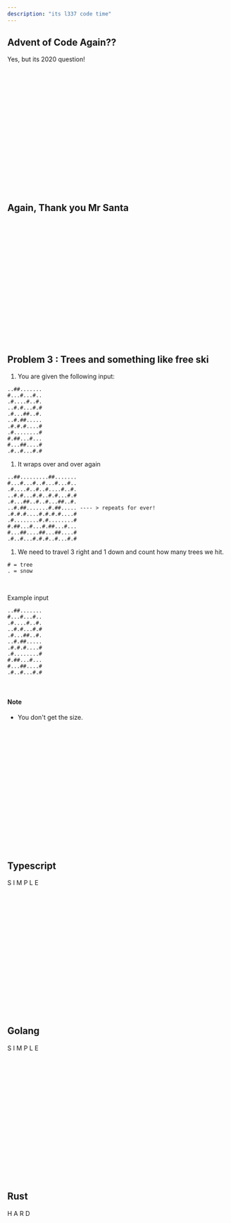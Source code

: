 ```yaml
---
description: "its l337 code time"
---
```


## Advent of Code Again??
Yes, but its 2020 question!

<br />
<br />
<br />
<br />
<br />
<br />
<br />
<br />
<br />
<br />
<br />
<br />
<br />
<br />
<br />
<br />

## Again, Thank you Mr Santa

<br />
<br />
<br />
<br />
<br />
<br />
<br />
<br />
<br />
<br />
<br />
<br />
<br />
<br />
<br />
<br />

## Problem 3 : Trees and something like free ski

1.  You are given the following input:
```
..##.......
#...#...#..
.#....#..#.
..#.#...#.#
.#...##..#.
..#.##.....
.#.#.#....#
.#........#
#.##...#...
#...##....#
.#..#...#.#
```

1.  It wraps over and over again
```
..##.........##.......
#...#...#..#...#...#..
.#....#..#..#....#..#.
..#.#...#.#..#.#...#.#
.#...##..#..#...##..#.
..#.##.......#.##..... ---- > repeats for ever!
.#.#.#....#.#.#.#....#
.#........#.#........#
#.##...#...#.##...#...
#...##....##...##....#
.#..#...#.#.#..#...#.#
```
1.  We need to travel 3 right and 1 down and count how many trees we hit.

```
# = tree
. = snow
```

<br />

Example input
```
..##.......
#...#...#..
.#....#..#.
..#.#...#.#
.#...##..#.
..#.##.....
.#.#.#....#
.#........#
#.##...#...
#...##....#
.#..#...#.#
```

<br />

#### Note
* You don't get the size.

<br />
<br />
<br />
<br />
<br />
<br />
<br />
<br />
<br />
<br />
<br />
<br />
<br />
<br />
<br />
<br />

## Typescript
S I M P L E

<br />
<br />
<br />
<br />
<br />
<br />
<br />
<br />
<br />
<br />
<br />
<br />
<br />
<br />
<br />
<br />

## Golang
S I M P L E

<br />
<br />
<br />
<br />
<br />
<br />
<br />
<br />
<br />
<br />
<br />
<br />
<br />
<br />
<br />
<br />

## Rust
H A R D

<br />
<br />
<br />
<br />
<br />
<br />
<br />
<br />
<br />
<br />
<br />
<br />
<br />
<br />
<br />
<br />

